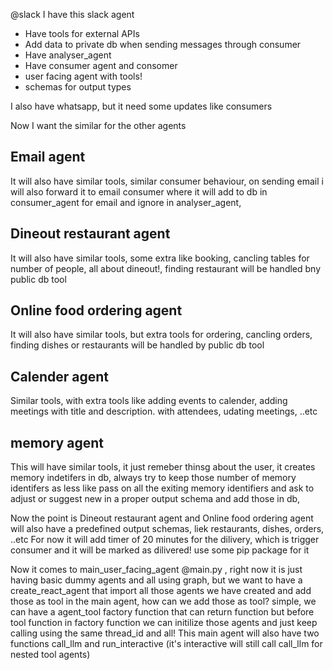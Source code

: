 @slack I have this slack agent 
- Have tools for external APIs
- Add data to private db when sending messages through consumer
- Have analyser_agent 
- Have consumer agent and consomer
- user facing agent with tools!
- schemas for output types

I also have whatsapp, but it need some updates like consumers

Now I want the similar for the other agents 

## Email agent 
It will also have similar tools, similar consumer behaviour, on sending email i will also forward it to email consumer where it will add to db in consumer_agent for email and ignore in analyser_agent, 

## Dineout restaurant agent 
It will also have similar tools, some extra like booking, cancling tables for number of people, all about dineout!, finding restaurant will be handled bny public db tool 

## Online food ordering agent
It will also have similar tools, but extra tools for ordering, cancling orders, finding dishes or restaurants will be handled by public db tool

## Calender agent
Similar tools, with extra tools like adding events to calender, adding meetings with title and description. with attendees, udating meetings, ..etc 

## memory agent
This will have similar tools, it just remeber thinsg about the user, it creates memory indetifers in db, always try to keep those number of memory identifers as less like pass on all the exiting memory identifiers and ask to adjust or suggest new in a proper output schema and add those in db, 



Now the point is Dineout restaurant agent and Online food ordering agent will also have a predefined output schemas, liek restaurants, dishes, orders, ..etc For now it will add timer of 20 minutes for the dilivery, which is trigger consumer and it will be marked as dilivered! use some pip package for it



Now it comes to main_user_facing_agent @main.py , right now it is just having basic dummy agents and all using graph, but we want to have a create_react_agent that import all those agents we have created and add those as tool in the main agent, how can we add those as tool? simple, we can have a agent_tool factory function that can return function but before tool function in factory function we can initilize those agents and just keep calling using the same thread_id and all! 
This main agent will also have two functions call_llm and run_interactive (it's interactive will still call call_llm for nested tool agents)



